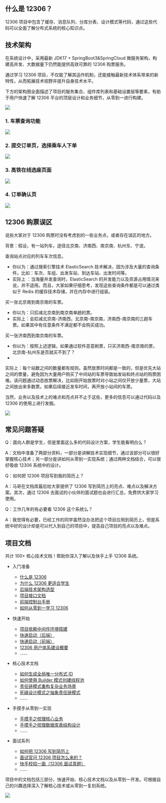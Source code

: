 ## 什么是 12306？

12306 项目中包含了缓存、消息队列、分库分表、设计模式等代码，通过这些代码可以全面了解分布式系统的核心知识点。

## 技术架构

在系统设计中，采用最新 JDK17 + SpringBoot3&SpringCloud 微服务架构，构建高并发、大数据量下仍然能提供高效可靠的 12306 购票服务。

通过学习 12306 项目，不仅能了解其运作机制，还能接触最新技术体系带来的新特性，从而拓展技术视野并提升自身技术水平。

下方的架构图全面描述了项目的服务集合、组件库列表和基础设置层等要素，有助于用户快速了解 12306 平台的顶层设计和业务细节，从零到一进行构建。

![](https://oss.open8gu.com/image-20230802104007774.png)

### 1. 车票查询功能

![](https://oss.open8gu.com/image-20230716114538112.png)

### 2. 提交订单页，选择乘车人下单

![](https://oss.open8gu.com/image-20231006135057984.png)

### 3. 高铁在线选座页面

![](https://oss.open8gu.com/image-20231006123150513.png)

### 4. 订单确认页

![](https://oss.open8gu.com/image-20231006123458176.png)

## 12306 购票误区

说些大家对于 12306 购票时没有考虑到的一些业务点，或者存在误区的地方。

背景：假设，有一站列车，途径北京南、济南西、南京南、杭州东、宁波。

查询站点对应的列车车次信息。

- 你以为：通过搜索引擎技术 ElasticSearch 技术解决，因为涉及大量的查询条件。比如：车次、车组、出发车站、到达车站、出发时间等。
- 实际上 ：当海量并发查询时，ElasticSearch 的并发能力以及资源占用情况来说，并不适用。而且，大家如果仔细思考，发现这些查询条件都是可以通过类似于
  Redis 的缓存技术存储，并在内存中进行组装。

买一张北京南到南京南的车票。

- 你以为：只扣减北京南到南京南单趟的票。
- 实际上：会扣减北京南-济南西，北京南-南京南，济南西-南京南的三趟车票。如果其中有任意条件不满足都不会购买成功。

买一张济南西到南京南的车票。

- 你以为：按照上述逻辑，如果通过软件恶意刷票，只买济南西-南京南的票，北京南-杭州东是否就买不到了？
-
实际上：每个站数之间的数量都有规则。虽然放票时间都是一致的，但是优先大站之间的票量，避免因为大量用户购买了中间站的车票导致始发站和终点站的购票困难。该问题通过动态放票解决，比如刚开始放票时对小站之间仅开放少量票，大站之间放出来多数票。如果后续接近发车时间，再开放小站间的车票。

当然，业务以及技术上的难点和亮点并不止于这些，更多的信息可以通过代码以及 12306 的使用上进行发掘。

![](https://oss.open8gu.com/1692630338302-112a230f-c0df-4764-a12b-ac5cab805f1f.png)

## 常见问题答疑

Q：面向人群是学生，但是里面这么多的代码设计方案，学生能看明白么？

A：文档中准备了两部分资料，一部分是讲解技术实现细节，通过该部分可以很好掌握核心技术；另一部分是讲如何从零到一实现系统；通过两种文档结合，可以很好吸收
12306 系统中的设计。

Q：如何把 12306 项目写到我的简历上？

A：马哥在文档库最后给大家提供了 12306 写到简历上的亮点、难点以及解决方案。其次，通过 12306 去面试的小伙伴的面试题也会进行汇总，免费供大家学习使用。

Q：工作几年的有必要看 12306 这个系统么？

A：我觉得有必要，已经工作的同学虽然没办法把这个项目应用到简历上，但是系统中好的设计却是可以代入到自己的项目中，提高自己项目的亮点以及难点。

## 项目文档

共计 100+ 核心技术文档！帮助你深入了解以及快手上手 12306 系统。

- 入门准备

    - [什么是 12306](https://nageoffer.com/12306)
    - [为什么 12306 更适合学生](https://nageoffer.com/12306/suitable)
    - [后端技术架构选型](https://nageoffer.com/12306/framework)
    - [项目接口文档](https://nageoffer.com/12306/interface/)
    - [前端控制台手册](https://nageoffer.com/12306/console/)
    - [如何从零到一学习 12306](https://nageoffer.com/12306/how-to-study/)

- 快速开始

    - [项目依赖中间件环境搭建](https://nageoffer.com/12306/008ee6/)
    - [快速启动（后端）](https://nageoffer.com/12306/33d574/)
    - [快速启动（前端）](https://nageoffer.com/12306/088c16/)
    - [12306 用户体系建设概要](https://nageoffer.com/12306/dd027d/)
    - ......

- 核心技术文档

    - [如何生成全局唯一分布式 ID](https://nageoffer.com/12306/distributed-id/)
    - [如何使用 Builder 模式创建线程池](https://nageoffer.com/12306/threadpool-build/)
    - [责任链模式重构复杂业务场景](https://nageoffer.com/12306/chain/)
    - [死磕设计模式之抽象责任链模式](https://nageoffer.com/12306/abstract-chain/)
    - ......

- 手摸手从零到一实现

    - [手摸手之梳理核心业务](https://nageoffer.com/12306/手摸手从零到一实现/手摸手之梳理核心业务/)
    - [手摸手之梳理数据库表结构设计](https://nageoffer.com/12306/手摸手从零到一实现/手摸手之学习数据库表结构信息/)
    - ......

- 面试系列

    - [如何把 12306 写到简历上](https://nageoffer.com/12306/面试系列/如何把12306写到简历上/)
    - [面试官问 12306 项目怎么来的？](https://nageoffer.com/12306/面试系列/面试官问12306项目怎么来的？/)
    - [快手校招一面（12306 面试真题）](https://nageoffer.com/12306/question/)
    - ......

项目中的文档包括三部分，快速开始、核心技术文档以及从零到一开发。可根据自己的兴趣选择深入了解核心技术或从零到一复刻系统。

![](https://oss.open8gu.com/12306%E6%96%87%E7%AB%A0%E7%BB%93%E6%9E%84-20230917.png)
